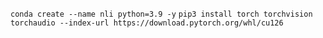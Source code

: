 `conda create --name nli python=3.9 -y`
`pip3 install torch torchvision torchaudio --index-url https://download.pytorch.org/whl/cu126`
